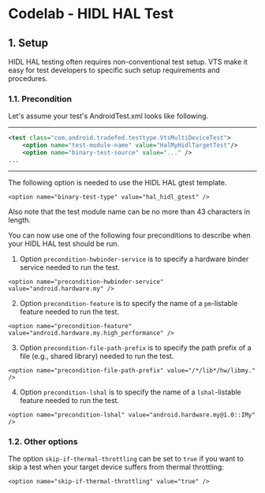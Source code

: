 # Codelab - HIDL HAL Test

## 1. Setup

HIDL HAL testing often requires non-conventional test setup. VTS make it easy
for test developers to specific such setup requirements and procedures.

### 1.1. Precondition

Let's assume your test's AndroidTest.xml looks like following.

---
```xml
<test class="com.android.tradefed.testtype.VtsMultiDeviceTest">
    <option name="test-module-name" value="HalMyHidlTargetTest"/>
    <option name="binary-test-source" value="..." />
...
```
---

The following option is needed to use the HIDL HAL gtest template.

`<option name="binary-test-type" value="hal_hidl_gtest" />`

Also note that the test module name can be no more than 43 characters in
length.

You can now use one of the following four preconditions to describe when your
HIDL HAL test should be run.

1. Option `precondition-hwbinder-service` is to specify
a hardware binder service needed to run the test.

 `<option name="precondition-hwbinder-service" value="android.hardware.my" />`

2. Option `precondition-feature` is to specify
the name of a `pm`-listable feature needed to run the test.

 `<option name="precondition-feature" value="android.hardware.my.high_performance" />`

3. Option `precondition-file-path-prefix` is to specify
the path prefix of a file (e.g., shared library) needed to run the test.

 `<option name="precondition-file-path-prefix" value="/*/lib*/hw/libmy." />`

4. Option `precondition-lshal` is to specify
the name of a `lshal`-listable feature needed to run the test.

 `<option name="precondition-lshal" value="android.hardware.my@1.0::IMy" />`

### 1.2. Other options

The option `skip-if-thermal-throttling` can be set to `true` if you want to
skip a test when your target device suffers from thermal throttling:

 `<option name="skip-if-thermal-throttling" value="true" />`

